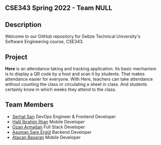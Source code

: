 ## CSE343 Spring 2022 - Team NULL

## Description
Welcome to our GitHub repository for Gebze Technical University's Software Engineering course, CSE343.

## Project
**Here** is an attendance taking and tracking application. Its basic mechanism is to display a QR
code by a host and scan it by students. That makes attendance easier for everyone. With Here,
teachers can take attendance without counting the class or circulating a sheet in class. And
students certainly know in which weeks they attend to the class.  

## Team Members
* [Serhat Sarı](https://github.com/serhhatsari)  DevOps Engineer & Frontend Developer   
* [Halil İbrahim İlhan](https://github.com/hybrayhem)  Mobile Developer   
* [Ozan Armağan](https://github.com/ozanarmagan)  Full Stack Developer   
* [Asuman Sare Ergüt](https://github.com/asumansaree)  Backend Developer   
* [Atacan Başaran](https://github.com/Tefoni)    Mobile Developer  
